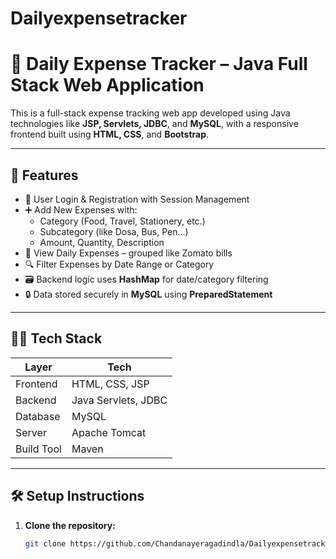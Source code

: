 # Dailyexpensetracker
# 💸 Daily Expense Tracker – Java Full Stack Web Application

This is a full-stack expense tracking web app developed using Java technologies like **JSP, Servlets, JDBC**, and **MySQL**, with a responsive frontend built using **HTML, CSS**, and **Bootstrap**.

---

## 🚀 Features

- 👤 User Login & Registration with Session Management
- ➕ Add New Expenses with:
  - Category (Food, Travel, Stationery, etc.)
  - Subcategory (like Dosa, Bus, Pen...)
  - Amount, Quantity, Description
- 📅 View Daily Expenses – grouped like Zomato bills
- 🔍 Filter Expenses by Date Range or Category
- 🗃️ Backend logic uses **HashMap** for date/category filtering
- 🔒 Data stored securely in **MySQL** using **PreparedStatement**

---

## 🧑‍💻 Tech Stack

| Layer       | Tech                             |
|-------------|----------------------------------|
| Frontend    | HTML, CSS, JSP                   |
| Backend     | Java Servlets, JDBC              |
| Database    | MySQL                            |
| Server      | Apache Tomcat                    |
| Build Tool  | Maven                            |

---

## 🛠️ Setup Instructions

1. **Clone the repository:**

   ```bash
   git clone https://github.com/Chandanayeragadindla/Dailyexpensetracker.git
